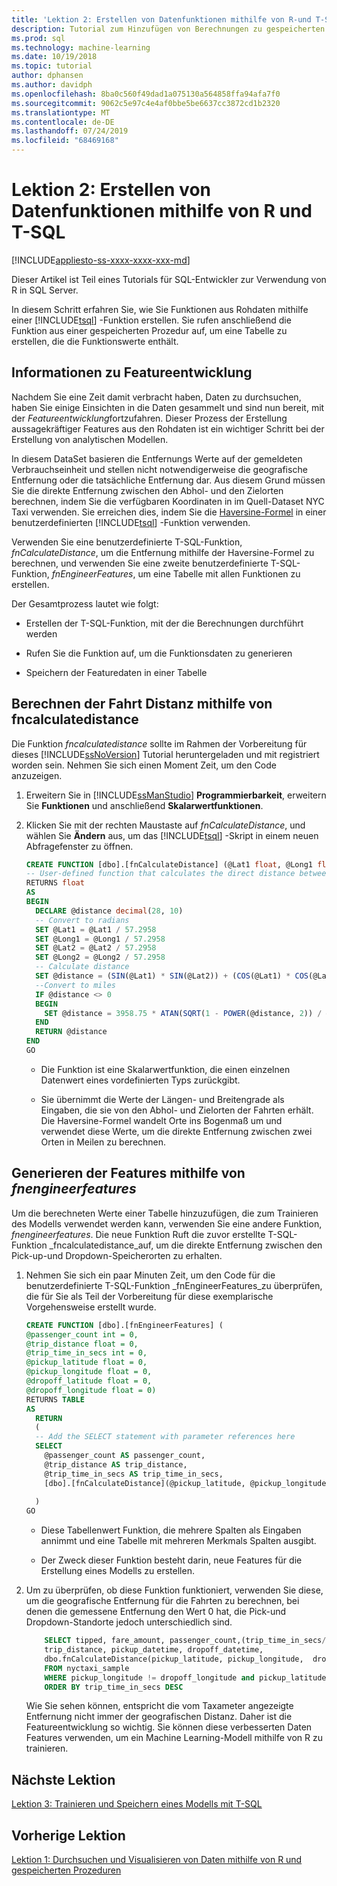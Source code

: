 ```yaml
---
title: 'Lektion 2: Erstellen von Datenfunktionen mithilfe von R-und T-SQL-Funktionen'
description: Tutorial zum Hinzufügen von Berechnungen zu gespeicherten Prozeduren für die Verwendung in R Machine Learning-Modellen.
ms.prod: sql
ms.technology: machine-learning
ms.date: 10/19/2018
ms.topic: tutorial
author: dphansen
ms.author: davidph
ms.openlocfilehash: 8ba0c560f49dad1a075130a564858ffa94afa7f0
ms.sourcegitcommit: 9062c5e97c4e4af0bbe5be6637cc3872cd1b2320
ms.translationtype: MT
ms.contentlocale: de-DE
ms.lasthandoff: 07/24/2019
ms.locfileid: "68469168"
---
```

# <a name="lesson-2-create-data-features-using-r-and-t-sql"></a>Lektion 2: Erstellen von Datenfunktionen mithilfe von R und T-SQL
[!INCLUDE[appliesto-ss-xxxx-xxxx-xxx-md](../../includes/appliesto-ss-xxxx-xxxx-xxx-md.md)]

Dieser Artikel ist Teil eines Tutorials für SQL-Entwickler zur Verwendung von R in SQL Server.

In diesem Schritt erfahren Sie, wie Sie Funktionen aus Rohdaten mithilfe einer [!INCLUDE[tsql](../../includes/tsql-md.md)] -Funktion erstellen. Sie rufen anschließend die Funktion aus einer gespeicherten Prozedur auf, um eine Tabelle zu erstellen, die die Funktionswerte enthält.

## <a name="about-feature-engineering"></a>Informationen zu Featureentwicklung

Nachdem Sie eine Zeit damit verbracht haben, Daten zu durchsuchen, haben Sie einige Einsichten in die Daten gesammelt und sind nun bereit, mit der *Featureentwicklung*fortzufahren. Dieser Prozess der Erstellung aussagekräftiger Features aus den Rohdaten ist ein wichtiger Schritt bei der Erstellung von analytischen Modellen.

In diesem DataSet basieren die Entfernungs Werte auf der gemeldeten Verbrauchseinheit und stellen nicht notwendigerweise die geografische Entfernung oder die tatsächliche Entfernung dar. Aus diesem Grund müssen Sie die direkte Entfernung zwischen den Abhol- und den Zielorten berechnen, indem Sie die verfügbaren Koordinaten in im Quell-Dataset NYC Taxi verwenden. Sie erreichen dies, indem Sie die [Haversine-Formel](https://en.wikipedia.org/wiki/Haversine_formula) in einer benutzerdefinierten [!INCLUDE[tsql](../../includes/tsql-md.md)] -Funktion verwenden.

Verwenden Sie eine benutzerdefinierte T-SQL-Funktion, _fnCalculateDistance_, um die Entfernung mithilfe der Haversine-Formel zu berechnen, und verwenden Sie eine zweite benutzerdefinierte T-SQL-Funktion, _fnEngineerFeatures_, um eine Tabelle mit allen Funktionen zu erstellen.

Der Gesamtprozess lautet wie folgt:

- Erstellen der T-SQL-Funktion, mit der die Berechnungen durchführt werden

- Rufen Sie die Funktion auf, um die Funktionsdaten zu generieren

- Speichern der Featuredaten in einer Tabelle

## <a name="calculate-trip-distance-using-fncalculatedistance"></a>Berechnen der Fahrt Distanz mithilfe von fncalculatedistance

Die Funktion _fncalculatedistance_ sollte im Rahmen der Vorbereitung für dieses [!INCLUDE[ssNoVersion](../../includes/ssnoversion-md.md)] Tutorial heruntergeladen und mit registriert worden sein. Nehmen Sie sich einen Moment Zeit, um den Code anzuzeigen.
  
1. Erweitern Sie in [!INCLUDE[ssManStudio](../../includes/ssmanstudio-md.md)] **Programmierbarkeit**, erweitern Sie **Funktionen** und anschließend **Skalarwertfunktionen**.   

2. Klicken Sie mit der rechten Maustaste auf _fnCalculateDistance_, und wählen Sie **Ändern** aus, um das [!INCLUDE[tsql](../../includes/tsql-md.md)] -Skript in einem neuen Abfragefenster zu öffnen.
  
    ```sql
    CREATE FUNCTION [dbo].[fnCalculateDistance] (@Lat1 float, @Long1 float, @Lat2 float, @Long2 float)  
    -- User-defined function that calculates the direct distance between two geographical coordinates.  
    RETURNS float  
    AS  
    BEGIN  
      DECLARE @distance decimal(28, 10)  
      -- Convert to radians  
      SET @Lat1 = @Lat1 / 57.2958  
      SET @Long1 = @Long1 / 57.2958  
      SET @Lat2 = @Lat2 / 57.2958  
      SET @Long2 = @Long2 / 57.2958  
      -- Calculate distance  
      SET @distance = (SIN(@Lat1) * SIN(@Lat2)) + (COS(@Lat1) * COS(@Lat2) * COS(@Long2 - @Long1))  
      --Convert to miles  
      IF @distance <> 0  
      BEGIN  
        SET @distance = 3958.75 * ATAN(SQRT(1 - POWER(@distance, 2)) / @distance);  
      END  
      RETURN @distance  
    END
    GO
    ```
  
    - Die Funktion ist eine Skalarwertfunktion, die einen einzelnen Datenwert eines vordefinierten Typs zurückgibt.
  
    - Sie übernimmt die Werte der Längen- und Breitengrade als Eingaben, die sie von den Abhol- und Zielorten der Fahrten erhält. Die Haversine-Formel wandelt Orte ins Bogenmaß um und verwendet diese Werte, um die direkte Entfernung zwischen zwei Orten in Meilen zu berechnen.

## <a name="generate-the-features-using-fnengineerfeatures"></a>Generieren der Features mithilfe von _fnengineerfeatures_

Um die berechneten Werte einer Tabelle hinzuzufügen, die zum Trainieren des Modells verwendet werden kann, verwenden Sie eine andere Funktion, _fnengineerfeatures_. Die neue Funktion Ruft die zuvor erstellte T-SQL-Funktion _fncalculatedistance_auf, um die direkte Entfernung zwischen den Pick-up-und Dropdown-Speicherorten zu erhalten. 

1. Nehmen Sie sich ein paar Minuten Zeit, um den Code für die benutzerdefinierte T-SQL-Funktion _fnEngineerFeatures_zu überprüfen, die für Sie als Teil der Vorbereitung für diese exemplarische Vorgehensweise erstellt wurde.
  
    ```sql
    CREATE FUNCTION [dbo].[fnEngineerFeatures] (  
    @passenger_count int = 0,  
    @trip_distance float = 0,  
    @trip_time_in_secs int = 0,  
    @pickup_latitude float = 0,  
    @pickup_longitude float = 0,  
    @dropoff_latitude float = 0,  
    @dropoff_longitude float = 0)  
    RETURNS TABLE  
    AS
      RETURN
      (
      -- Add the SELECT statement with parameter references here
      SELECT
        @passenger_count AS passenger_count,
        @trip_distance AS trip_distance,
        @trip_time_in_secs AS trip_time_in_secs,
        [dbo].[fnCalculateDistance](@pickup_latitude, @pickup_longitude, @dropoff_latitude, @dropoff_longitude) AS direct_distance
  
      )
    GO
    ```

    + Diese Tabellenwert Funktion, die mehrere Spalten als Eingaben annimmt und eine Tabelle mit mehreren Merkmals Spalten ausgibt.

    + Der Zweck dieser Funktion besteht darin, neue Features für die Erstellung eines Modells zu erstellen.

2.  Um zu überprüfen, ob diese Funktion funktioniert, verwenden Sie diese, um die geografische Entfernung für die Fahrten zu berechnen, bei denen die gemessene Entfernung den Wert 0 hat, die Pick-und Dropdown-Standorte jedoch unterschiedlich sind.
  
    ```sql
        SELECT tipped, fare_amount, passenger_count,(trip_time_in_secs/60) as TripMinutes,
        trip_distance, pickup_datetime, dropoff_datetime,
        dbo.fnCalculateDistance(pickup_latitude, pickup_longitude,  dropoff_latitude, dropoff_longitude) AS direct_distance
        FROM nyctaxi_sample
        WHERE pickup_longitude != dropoff_longitude and pickup_latitude != dropoff_latitude and trip_distance = 0
        ORDER BY trip_time_in_secs DESC
    ```
  
    Wie Sie sehen können, entspricht die vom Taxameter angezeigte Entfernung nicht immer der geografischen Distanz. Daher ist die Featureentwicklung so wichtig. Sie können diese verbesserten Daten Features verwenden, um ein Machine Learning-Modell mithilfe von R zu trainieren.

## <a name="next-lesson"></a>Nächste Lektion

[Lektion 3: Trainieren und Speichern eines Modells mit T-SQL](sqldev-train-and-save-a-model-using-t-sql.md)

## <a name="previous-lesson"></a>Vorherige Lektion

[Lektion 1: Durchsuchen und Visualisieren von Daten mithilfe von R und gespeicherten Prozeduren](sqldev-explore-and-visualize-the-data.md)
